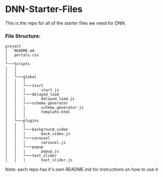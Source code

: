 # DNN-Starter-Files

This is the repo for all of the starter files we need for DNN. 

### File Structure:
```
project
│   README.md
│   portals.css   
│
└───Scripts
│   │
│   │
│   └───global
│   │   │
│   │   └───start
│   │   │       start.js
│   │   └───delayed_load
│   │   │       delayed_load.js
│   │   └───schema_generator
│   │   │       schema_generator.js
│   │   │       template.html
│   │   │
│   └───plugins
│   │   │
│   │   └───background_video
│   │   │       back_video.js
│   │   └───carousel
│   │   │       carousel.js
│   │   └───popup
│   │   │       popup.js
│   │   └───text_slider
│   │   │       text_slider.js
```

Note: each repo has it's own README.md for instructions on how to use it